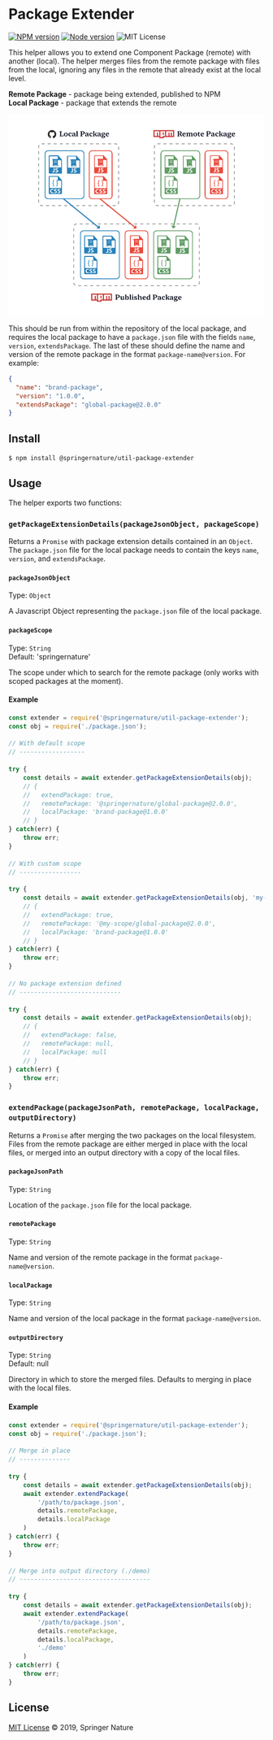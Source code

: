 # Package Extender

[![NPM version][badge-npm]][info-npm]
[![Node version][badge-node]][info-node]
![MIT License][badge-license]

This helper allows you to extend one Component Package (remote) with another (local). The helper merges files from the remote package with files from the local, ignoring any files in the remote that already exist at the local level.

**Remote Package** - package being extended, published to NPM  
**Local Package** - package that extends the remote

![example package extension](img/example.gif)

This should be run from within the repository of the local package, and requires the local package to have a `package.json` file with the fields `name`, `version`, `extendsPackage`. The last of these should define the name and version of the remote package in the format `package-name@version`. For example:

```json
{
  "name": "brand-package",
  "version": "1.0.0",
  "extendsPackage": "global-package@2.0.0"
}
```

## Install

```
$ npm install @springernature/util-package-extender
```

## Usage

The helper exports two functions:

### `getPackageExtensionDetails(packageJsonObject, packageScope)`

Returns a `Promise` with package extension details contained in an `Object`. The `package.json` file for the local package needs to contain the keys `name`, `version`, and `extendsPackage`.

#### `packageJsonObject`
Type: `Object`

A Javascript Object representing the `package.json` file of the local package.

#### `packageScope`
Type: `String`  
Default: 'springernature'

The scope under which to search for the remote package (only works with scoped packages at the moment).

#### Example

```javascript
const extender = require('@springernature/util-package-extender');
const obj = require('./package.json');

// With default scope
// ------------------

try {
    const details = await extender.getPackageExtensionDetails(obj);
    // {
    //   extendPackage: true,
    //   remotePackage: '@springernature/global-package@2.0.0',
    //   localPackage: 'brand-package@1.0.0'
    // }
} catch(err) {
    throw err;
}

// With custom scope
// -----------------

try {
    const details = await extender.getPackageExtensionDetails(obj, 'my-scope');
    // {
    //   extendPackage: true,
    //   remotePackage: '@my-scope/global-package@2.0.0',
    //   localPackage: 'brand-package@1.0.0'
    // }
} catch(err) {
    throw err;
}

// No package extension defined
// ----------------------------

try {
    const details = await extender.getPackageExtensionDetails(obj);
    // {
    //   extendPackage: false,
    //   remotePackage: null,
    //   localPackage: null
    // }
} catch(err) {
    throw err;
}
```

### `extendPackage(packageJsonPath, remotePackage, localPackage, outputDirectory)`

Returns a `Promise` after merging the two packages on the local filesystem. Files from the remote package are either merged in place with the local files, or merged into an output directory with a copy of the local files.

#### `packageJsonPath`
Type: `String`

Location of the `package.json` file for the local package.

#### `remotePackage`
Type: `String`

Name and version of the remote package in the format `package-name@version`.

#### `localPackage`
Type: `String`

Name and version of the local package in the format `package-name@version`.

#### `outputDirectory`
Type: `String`  
Default: null

Directory in which to store the merged files. Defaults to merging in place with the local files.

#### Example

```javascript
const extender = require('@springernature/util-package-extender');
const obj = require('./package.json');

// Merge in place
// --------------

try {
    const details = await extender.getPackageExtensionDetails(obj);
    await extender.extendPackage(
        '/path/to/package.json',
        details.remotePackage,
        details.localPackage
    )
} catch(err) {
    throw err;
}

// Merge into output directory (./demo)
// ------------------------------------

try {
    const details = await extender.getPackageExtensionDetails(obj);
    await extender.extendPackage(
        '/path/to/package.json',
        details.remotePackage,
		details.localPackage,
        './demo'
    )
} catch(err) {
    throw err;
}
```

## License

[MIT License][info-license] &copy; 2019, Springer Nature

[info-npm]: https://www.npmjs.com/package/@springernature/util-package-extender
[badge-npm]: https://img.shields.io/npm/v/@springernature/util-package-extender.svg
[info-license]: https://github.com/springernature/frontend-toolkit-utilities/blob/master/LICENCE
[badge-license]: https://img.shields.io/badge/license-MIT-blue.svg
[badge-node]: https://img.shields.io/badge/node->=8-brightgreen.svg
[info-node]: package.json
